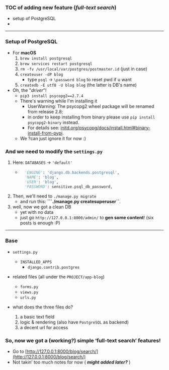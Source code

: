 
### TOC of adding new feature (***full-text search***)  
- setup of PostgreSQL
- 

---------- 

### Setup of **PostgreSQL**
- For **macOS** 
    1. ```brew install postgresql``` 
    2. ```brew services restart postgresql```
    3. ```rm -fv /usr/local/var/postgres/postmaster.id``` (just in case)
    4. ```createuser -dP blog``` 
        - type ```psql``` -> ```\password blog``` to reset pwd if u want 
    5. ```createdb -E utf8 -U blog blog``` (the latter is DB's name)
- Oh, the "*driver*"! 
    - ```pip3 install psycopg2==2.7.4```
    - There's warning while I'm installing it 
        - UserWarning: The psycopg2 wheel package will be renamed from release 2.8; 
        - in order to keep installing from binary please use ```pip install psycopg2-binary``` instead. 
        - For details see: [initd.org/psycopg/docs/install.html#binary-install-from-pypi](http://initd.org/psycopg/docs/install.html#binary-install-from-pypi).
    - We ?can just ignore it for now :)
    
### And we need to modify the ```settings.py```
1. Here: ```DATABASES``` -> ```'default'```
    - ```python
        'ENGINE': 'django.db.backends.postgresql',
        'NAME': 'blog',
        'USER': 'blog',
        'PASSWORD': sensitive.psql_db_password,
        ```
2. Then, we'll need to ```./manage.py migrate``` 
    - and run this: **```./manage.py createsuperuser``**. 
3. well, now we got a clean DB 
    - yet with no data 
    - just go ```http://127.0.0.1:8000/admin/``` to **gen some content**! (six posts is enough :P)
    
---------- 

### Base  
- ```settings.py```
    - ```INSTALLED_APPS```
        - ```django.contrib.postgres``` 

- related files (all under the ```PROJECT/app-blog```)
    - ```forms.py```
    - ```views.py```
    - ```urls.py```

- what does the three files do?
    1. a basic text field 
    2. logic & rendering  (also have ```PostgreSQL``` as backend)
    3. a decent url for access 

### So, now we got a (working?) simple ‘full-text search’ features!
- Go to [http://127.0.0.1:8000/blog/search/](http://127.0.0.1:8000/blog/search/)
- Not takin’ too much notes for now ( ***might added later?*** )